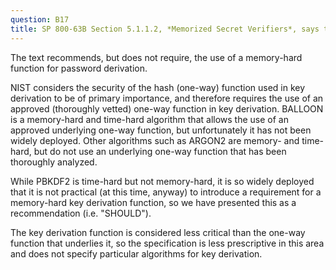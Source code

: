 ```yaml
---
question: B17
title: SP 800-63B Section 5.1.1.2, *Memorized Secret Verifiers*, says that a memory-hard password derivation SHOULD be used. PBKDF2, which is extensively used, is not memory-hard. What are examples of memory-hard functions that meet this requirement? 
---
```

The text recommends, but does not require, the use of a memory-hard function for password derivation.

NIST considers the security of the hash (one-way) function used in key derivation to be of primary importance, and therefore requires the use of an approved (thoroughly vetted) one-way function in key derivation. BALLOON is a memory-hard and time-hard algorithm that allows the use of an approved underlying one-way function, but unfortunately it has not been widely deployed. Other algorithms such as ARGON2 are memory- and time-hard, but do not use an underlying one-way function that has been thoroughly analyzed.

While PBKDF2 is time-hard but not memory-hard, it is so widely deployed that it is not practical (at this time, anyway) to introduce a requirement for a memory-hard key derivation function, so we have presented this as a recommendation (i.e. "SHOULD").

The key derivation function is considered less critical than the one-way function that underlies it, so the specification is less prescriptive in this area and does not specify particular algorithms for key derivation.
